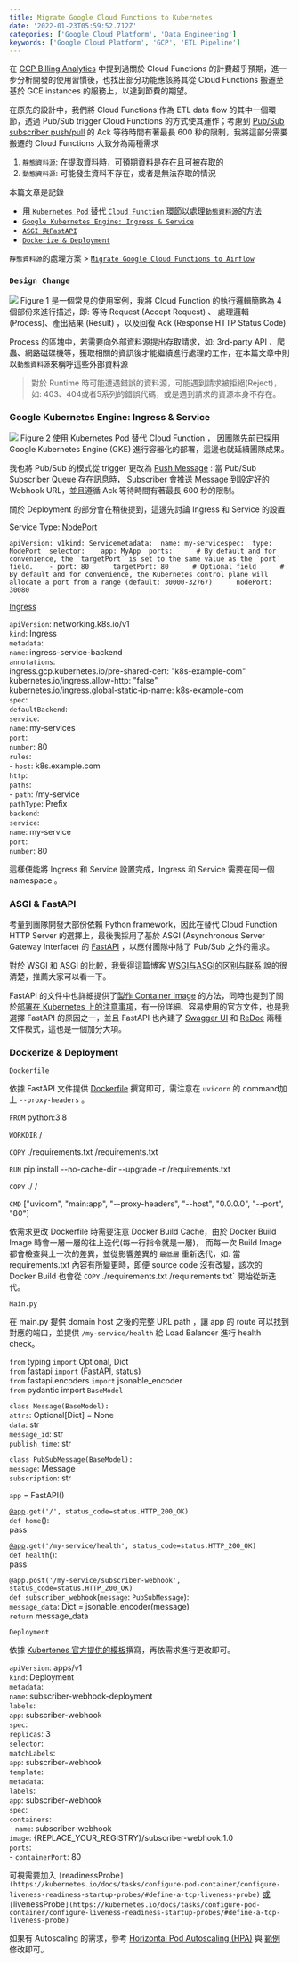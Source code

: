 ```yaml
---
title: Migrate Google Cloud Functions to Kubernetes
date: '2022-01-23T05:59:52.712Z'
categories: ['Google Cloud Platform', 'Data Engineering']
keywords: ['Google Cloud Platform', 'GCP', 'ETL Pipeline']
---
```


在 [GCP Billing Analytics](https://medium.com/@zhweiliu/gcp-billing-analytics-b1d1edf6ad38?source=your_stories_page----------------------------------------) 中提到過關於 Cloud Functions 的計費超乎預期，進一步分析開發的使用習慣後，也找出部分功能應該將其從 Cloud Functions 搬遷至基於 GCE instances 的服務上，以達到節費的期望。

在原先的設計中，我們將 Cloud Functions 作為 ETL data flow 的其中一個環節，透過 Pub/Sub trigger Cloud Functions 的方式使其運作；考慮到 [Pub/Sub subscriber push/pull](https://cloud.google.com/pubsub/docs/subscriber#push_pull) 的 Ack 等待時間有著最長 600 秒的限制，我將這部分需要搬遷的 Cloud Functions 大致分為兩種需求

1.  `靜態資料源`: 在提取資料時，可預期資料是存在且可被存取的
2.  `動態資料源`: 可能發生資料不存在，或者是無法存取的情況

本篇文章是記錄

*   [用 `Kubernetes Pod` 替代 `Cloud Function` 環節以處理`動態資料源`的方法](#1234)
*   [`Google Kubernetes Engine: Ingress & Service`](#dee1)
*   [`ASGI 與FastAPI`](#fa5e)
*   [`Dockerize & Deployment`](#b458)

`靜態資料源`的處理方案 > [`Migrate Google Cloud Functions to Airflow`](https://medium.com/@zhweiliu/migrate-google-cloud-functions-to-airflow-bde12ffec8df?source=your_stories_page----------------------------------------)

### `Design Change`

![](/images/normal/migrate-google-cloud-functions-to-kubernetes/image_0.png)
Figure 1 是一個常見的使用案例，我將 Cloud Function 的執行邏輯簡略為 4 個部份來進行描述，即: 等待 Request (Accept Request) 、 處理邏輯 (Process)、產出結果 (Result) ，以及回復 Ack (Response HTTP Status Code)

Process 的區塊中，若需要向外部資料源提出存取請求，如: 3rd-party API 、爬蟲、網路磁碟機等，獲取相關的資訊後才能繼續進行處理的工作，在本篇文章中則以`動態資料源`來稱呼這些外部資料源

> 對於 Runtime 時可能遭遇錯誤的資料源，可能遇到請求被拒絕(Reject)，如: 403、404或者5系列的錯誤代碼，或是遇到請求的資源本身不存在。

### Google Kubernetes Engine: Ingress & Service

![](/images/normal/migrate-google-cloud-functions-to-kubernetes/image_1.png)
Figure 2 使用 Kubernetes Pod 替代 Cloud Function ， 因團隊先前已採用 Google Kubernetes Engine (GKE) 進行容器化的部署，這邊也就延續團隊成果。

我也將 Pub/Sub 的模式從 trigger 更改為 [Push Message](https://cloud.google.com/pubsub/docs/push) : 當 Pub/Sub Subscriber Queue 存在訊息時， Subscriber 會推送 Message 到設定好的 Webhook URL，並且遵循 Ack 等待時間有著最長 600 秒的限制。

關於 Deployment 的部分會在稍後提到，這邊先討論 Ingress 和 Service 的設置

Service Type: [NodePort](https://kubernetes.io/docs/concepts/services-networking/service/#type-nodeport)

```
apiVersion: v1kind: Servicemetadata:  name: my-servicespec:  type: NodePort  selector:    app: MyApp  ports:      # By default and for convenience, the `targetPort` is set to the same value as the `port` field.    - port: 80      targetPort: 80      # Optional field      # By default and for convenience, the Kubernetes control plane will allocate a port from a range (default: 30000-32767)      nodePort: 30080
```

[Ingress](https://kubernetes.io/docs/concepts/services-networking/ingress/#ingress-rules)

`apiVersion`: networking.k8s.io/v1  
`kind`: Ingress  
`metadata`:  
  `name`: ingress-service-backend  
  `annotations`:  
    ingress.gcp.kubernetes.io/pre-shared-cert: "k8s-example-com"  
    kubernetes.io/ingress.allow-http: "false"  
    kubernetes.io/ingress.global-static-ip-name: k8s-example-com  
`spec`:  
  `defaultBackend`:  
    `service`:  
      `name`: my-services  
      `port`:  
        `number`: 80  
  `rules`:  
    - `host`: k8s.example.com  
      `http`:  
        `paths`:  
          - `path`: /my-service  
            `pathType`: Prefix  
            `backend`:  
              `service`:  
                `name`: my-service  
                `port`:  
                  `number`: 80

這樣便能將 Ingress 和 Service 設置完成，Ingress 和 Service 需要在同一個 namespace 。

### ASGI & FastAPI

考量到團隊開發大部份依賴 Python framework，因此在替代 Cloud Function HTTP Server 的選擇上，最後我採用了基於 ASGI (Asynchronous Server Gateway Interface) 的 [FastAPI](https://fastapi.tiangolo.com/id/) ，以應付團隊中除了 Pub/Sub 之外的需求。

對於 WSGI 和 ASGI 的比較，我覺得這篇博客 [WSGI与ASGI的区别与联系](https://blog.csdn.net/huayunhualuo/article/details/106007545) 說的很清楚，推薦大家可以看一下。

FastAPI 的文件中也詳細提供了[製作 Container Image](https://fastapi.tiangolo.com/id/deployment/docker/#build-a-docker-image-for-fastapi) 的方法，同時也提到了關於[部署在 Kubernetes 上的注意事項](https://fastapi.tiangolo.com/id/deployment/docker/#replication-number-of-processes)，有一份詳細、容易使用的官方文件，也是我選擇 FastAPI 的原因之一，並且 FastAPI 也內建了 [Swagger UI](https://fastapi.tiangolo.com/id/deployment/docker/#interactive-api-docs) 和 [ReDoc](https://fastapi.tiangolo.com/id/deployment/docker/#alternative-api-docs) 兩種文件模式，這也是一個加分大項。

### Dockerize & Deployment

`Dockerfile`

依據 FastAPI 文件提供 [Dockerfile](https://fastapi.tiangolo.com/id/deployment/docker/#dockerfile) 撰寫即可，需注意在 `uvicorn` 的 command加上 `--proxy-headers` 。

`FROM` python:3.8

`WORKDIR` /

`COPY` ./requirements.txt /requirements.txt

`RUN` pip install --no-cache-dir --upgrade -r /requirements.txt

`COPY` ./ /

`CMD` ["uvicorn", "main:app", "--proxy-headers", "--host", "0.0.0.0", "--port", "80"]

依需求更改 Dockerfile 時需要注意 Docker Build Cache，由於 Docker Build Image 時會一層一層的往上迭代(每一行指令就是一層)， 而每一次 Build Image 都會檢查與上一次的差異，並從影響差異的 `最低層` 重新迭代，如: 當 requirements.txt 內容有所變更時，即便 source code 沒有改變，該次的 Docker Build 也會從 `COPY` ./requirements.txt /requirements.txt` 開始從新迭代。

`Main.py`

在 main.py 提供 domain host 之後的完整 URL path ，讓 app 的 route 可以找到對應的端口，並提供 `/my-service/health` 給 Load Balancer 進行 health check。

`from` typing `import` Optional, Dict  
`from` fastapi `import` (FastAPI, status)  
`from` fastapi.encoders `import` jsonable_encoder  
`from` pydantic import `BaseModel`

`class Message(BaseModel):`  
    `attrs`: Optional[Dict] = None  
    `data`: str  
    `message_id`: str  
    `publish_time`: str

`class PubSubMessage(BaseModel):`  
    `message`: Message  
    `subscription`: str

`app` = FastAPI()

[`@app`](http://twitter.com/app "Twitter profile for @app")`.get('/', status_code=status.HTTP_200_OK)`  
`def home`():  
    pass

[`@app`](http://twitter.com/app "Twitter profile for @app")`.get('/my-service/health', status_code=status.HTTP_200_OK)`  
`def health`():  
    pass

`@app.post('/my-service/subscriber-webhook', status_code=status.HTTP_200_OK)`  
`def subscriber_webhook`(`message`: `PubSubMessage`):  
    `message_data`: Dict = jsonable_encoder(message)  
    `return` message_data

`Deployment`

依據 [Kubertenes 官方提供的模板](https://kubernetes.io/docs/concepts/workloads/controllers/deployment/#creating-a-deployment)撰寫，再依需求進行更改即可。

`apiVersion`: apps/v1  
`kind`: Deployment  
`metadata`:  
  `name`: subscriber-webhook-deployment  
  `labels`:  
    `app`: subscriber-webhook  
`spec`:  
  `replicas`: 3  
  `selector`:  
    `matchLabels`:  
      `app`: subscriber-webhook  
  `template`:  
    `metadata`:  
      `labels`:  
        `app`: subscriber-webhook  
    `spec`:  
      `containers`:  
      - `name`: subscriber-webhook  
        `image`: {REPLACE_YOUR_REGISTRY}/subscriber-webhook:1.0  
        `ports`:  
        - `containerPort`: 80

可視需要加入 `[`readinessProbe`](https://kubernetes.io/docs/tasks/configure-pod-container/configure-liveness-readiness-startup-probes/#define-a-tcp-liveness-probe)` [或](https://kubernetes.io/docs/tasks/configure-pod-container/configure-liveness-readiness-startup-probes/#define-a-tcp-liveness-probe) `[`livenessProbe`](https://kubernetes.io/docs/tasks/configure-pod-container/configure-liveness-readiness-startup-probes/#define-a-tcp-liveness-probe)`

如果有 Autoscaling 的需求，參考 [Horizontal Pod Autoscaling (HPA)](https://kubernetes.io/docs/tasks/run-application/horizontal-pod-autoscale/#default-behavior) 與 [範例](https://kubernetes.io/docs/tasks/run-application/horizontal-pod-autoscale-walkthrough/#autoscaling-on-multiple-metrics-and-custom-metrics) 修改即可。